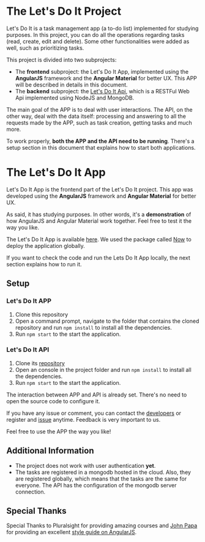 # The Let's Do It Project

Let's Do It is a task management app (a to-do list) implemented for studying purposes. In this project, you can do all the operations regarding tasks (read, create, edit and delete). Some other functionalities were added as well, such as prioritizing tasks.

This project is divided into two subprojects:

* The **frontend** subproject: the Let's Do It App, implemented using the **AngularJS** framework and the **Angular Material** for better UX. This APP will be described in details in this document.
* The **backend** subproject: the [Let's Do It Api](https://github.com/coop-code/lets-do-it-api), which is a RESTFul Web Api implemented using NodeJS and MongoDB.

The main goal of the APP is to deal with user interactions.
The API, on the other way, deal with the data itself: processing and answering to all the requests made by the APP, such as task creation, getting tasks and much more.

To work properly, **both the APP and the API need to be running**. There's a setup section in this document that explains how to start both applications.

# The Let's Do It App

Let's Do It App is the frontend part of the Let's Do It project.
This app was developed using the **AngularJS** framework and **Angular Material** for better UX.

As said, it has studying purposes. In other words, it's a **demonstration** of how AngularJS and Angular Material work together. Feel free to test it the way you like.

The Let's Do It App is available [here](https://lets-do-it-app-whgjjrrovm.now.sh/#!/main/home). We used the package called [Now](https://zeit.co/now) to deploy the application globally.

If you want to check the code and run the Lets Do It App locally, the next section explains how to run it.

## Setup

### Let's Do It APP

1. Clone this repository 
2. Open a command prompt, navigate to the folder that contains the cloned repository and run `npm install` to install all the dependencies.
3. Run `npm start` to the start the application.

###  Let's Do It API

1. Clone its [repository](https://github.com/coop-code/lets-do-it-api) 
2. Open an console in the project folder and run `npm install` to install all the dependencies.
3. Run `npm start` to the start the application.

The interaction between APP and API is already set. There's no need to open the source code to configure it.

If you have any issue or comment, you can contact the [developers](https://github.com/coop-code/lets-do-it-app/graphs/contributors) or register and [issue](https://github.com/coop-code/lets-do-it-app/issues) anytime. Feedback is very important to us.

Feel free to use the APP the way you like!

## Additional Information

- The project does not work with user authentication **yet**.
- The tasks are registered in a mongodb hosted in the cloud. Also, they are registered globally, which means that the tasks are the same for everyone. The API has the configuration of the mongodb server connection.

## Special Thanks

Special Thanks to Pluralsight for providing amazing courses and [John Papa](https://github.com/johnpapa) for providing an excellent [style guide on AngularJS](https://github.com/johnpapa/angular-styleguide/blob/master/a1/README.md).
